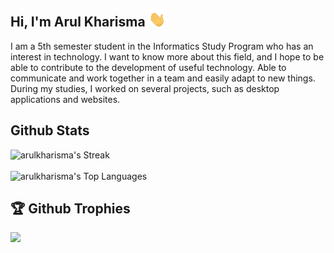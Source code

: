 ## Hi, I'm Arul Kharisma <img src="assets/image/wavehand.gif" width="30px"/>
I am a 5th semester student in the Informatics Study Program who has an interest in technology. I want to know more about this field, and I hope to be able to contribute to the development of useful technology. Able to communicate and work together in a team and easily adapt to new things. During my studies, I worked on several projects, such as desktop applications and websites.

## Github Stats

![arulkharisma's Streak](https://github-readme-streak-stats.herokuapp.com/?user=arulkharisma&theme=buefy&hide_border=false) <br> <br>
![arulkharisma's Top Languages](https://github-readme-stats.vercel.app/api/top-langs/?username=arulkharisma&theme=nightowl&show_icons=true&hide_border=false&layout=compact)

## 🏆 Github Trophies
![](https://github-profile-trophy.vercel.app/?username=arulkharisma&theme=flat&no-frame=false&no-bg=false&margin-w=4)
